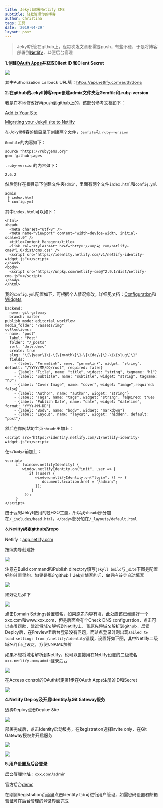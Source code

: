 ```yaml
---
title: Jekyll部署Netlify CMS
subtitle: 轻松管理你的博客
author: Christina
tags: 工具
date: '2019-04-29'
layout: post
---
```

> Jekyll托管在github上，但每次发文章都需要push，有些不便，于是将博客部署到[Netlify](https://app.netlify.com)，以便后台管理

**1.创建**[**OAuth Apps**](https://github.com/settings/developers)**并获取Client ID
和Client Secret**

![](/assets/img/2019-04-29_133258.png)

其中Authorization callback URL填：https://api.netlify.com/auth/done

**2.在github的Jekyll博客repo创建admin文件夹及Gemfile和.ruby-version**

我是在本地修改好再push到github上的，该部分参考文档如下：

[Add to Your Site](https://www.netlifycms.org/docs/add-to-your-site/)

[Migrating your Jekyll site to Netlify](https://www.netlify.com/blog/2017/05/11/migrating-your-jekyll-site-to-netlify/?_ga=2.171346216.960609573.1554181992-139167350.1554020394)

在Jekyll博客的根目录下创建两个文件，`Gemfile`和`.ruby-version`

`Gemfile`的内容如下：

<pre><code class="language-css">source "https://rubygems.org"
gem 'github-pages
</code></pre>

`.ruby-version`的内容如下：

<pre><code class="language-css">2.6.2</code></pre>

然后同样在根目录下创建文件夹`admin`，里面有两个文件`index.html`和`config.yml`

<pre><code class="language-css">admin
 ├ index.html
 └ config.yml
</code></pre>

其中`index.html`可以如下：

<pre><code class="language-css">&lt;html&gt;
&lt;head&gt;
  &lt;meta charset="utf-8" /&gt;
  &lt;meta name="viewport" content="width=device-width, initial-scale=1.0" /&gt;
  &lt;title&gt;Content Manager&lt;/title&gt;
  &lt;link rel="stylesheet" href="https://unpkg.com/netlify-cms@^1.0/dist/cms.css" /&gt;
  &lt;script src="https://identity.netlify.com/v1/netlify-identity-widget.js"&gt;&lt;/script&gt;
&lt;/head&gt;
&lt;body&gt;
  &lt;script src="https://unpkg.com/netlify-cms@^2.9.1/dist/netlify-cms.js"&gt;&lt;/script&gt;
&lt;/body&gt;
&lt;/html&gt;
</code></pre>

我的`config.yml`配置如下，可根据个人情况修改，详细见文档：[Configuration](https://www.netlifycms.org/docs/configuration-options/#collections)和[Widgets](https://www.netlifycms.org/docs/widgets/)

<pre><code class="language-css">backend:
  name: git-gateway
  branch: master 
publish_mode: editorial_workflow
media_folder: "/assets/img" 
collections: 
- name: "post" 
  label: "Post" 
  folder: "/_posts" 
  sort: "date:desc" 
  create: true
  slug: "\{\{year\}\}-\{\{month\}\}-\{\{day\}\}-\{\{slug\}\}"
  fields: 
    - {label: "Permalink", name: "permalink", widget: "string", default: "/YYYY/MM/DD/root", required: false}
    - {label: "Title", name: "title", widget: "string", tagname: "h1"}
    - {label: "Subtitle", name: "subtitle", widget: "string", tagname: "h3"}
    - {label: "Cover Image", name: "cover", widget: "image",required: false}
    - {label: "Author", name: "author", widget: "string"}
    - {label: "Tags", name: "tags", widget: "string", required: true}
    - {label: "Publish Date", name: "date", widget: "datetime", format: "YYYY-MM-DD"}
    - {label: "Body", name: "body", widget: "markdown"}
    - {label: "Layout", name: "layout", widget: "hidden", default: "post"}
</code></pre>

 然后在你网站的主页`<head>`里加上：

<pre><code class="language-css">&lt;script src="https://identity.netlify.com/v1/netlify-identity-widget.js"&gt;&lt;/script&gt;</code></pre>

在`</body>`前加上：

<pre><code class="language-css">&lt;script&gt;
     if (window.netlifyIdentity) {
        window.netlifyIdentity.on("init", user => {
           if (!user) {
              window.netlifyIdentity.on("login", () => {
                 document.location.href = "/admin/";
              });
            }
         });
     }
&lt;/script&gt; </code></pre>

由于我的Jekyll使用的是H2O主题，所以我`<head>`部分加在`/_includes/head.html`，`</body>`部分加在`/_layouts/default.html`

**3.Netlify绑定github的repo**

Netlify：[app.netlify.com](https://app.netlify.com/)

按照向导创建好

![](/assets/img/2019-04-29_133700.png)

注意在Build command和Publish directory填写`jekyll build`与`_site`下图是配置好的设置里的，如果是绑定github上Jekyll博客的话，向导应该会自动填写

![](/assets/img/2019-04-29_145037.png)

建好之后如下

![](/assets/img/2019-04-29_133822.png)

点击Domain Settings设置域名，如果原先向导有填，此处应该已经建好一个xxx.com和www.xxx.com，但是后面会有个Check DNS configuration，点击可以查看帮助，建议将域名解析到Netlify上，我原先将域名解析到github，后续Deploy后，在Preview里后台登录没有问题，而站点登录时则出现`Failed to load settings from /.netlify/identity`错误，设置好如下图，其中Netlify二级域名可自己设定，方便CNAME解析

如果不想将域名解析到Netlify，也可以直接用在Netlify设置的二级域名`xxx.netlify.com/admin`登录后台

![](/assets/img/2019-04-29_145948.png)

在Access control的OAuth绑定第1步在OAuth Apps注册的ID和Secret

![](/assets/img/2019-04-29_151617.png)

**4.Netlify Deploy及开启Identity与Git Gateway服务**

选择Deploy点击Deploy Site

![](/assets/img/2019-04-29_151856.png)

部署完成后，点击Identity启动服务，在Registration选择Invite only，在Git Gateway授权并开启服务

![](/assets/img/2019-04-29_152047.png)

![](/assets/img/2019-04-29_152118.png)

**5.用户设置及后台登录**

后台管理地址：xxx.com/admin

官方后台[demo](https://cms-demo.netlify.com/#/collections/posts)

在刚刚Registration页面里点击Identity tab可进行用户管理，如需密码设置和邮箱验证可在后台管理的登录界面完成
